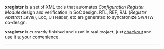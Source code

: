 **xregister** is a set of XML tools that automates _Configuration Register Module_ design and verification in SoC design. RTL, REF, RAL (_Register Abstract Level_), Doc, C Header, etc are generated to synchronize SW/HW co-design.

**xregister** is currently finished and used in real project, just [checkout](http://code.google.com/p/xregister/source/checkout) and use it at your convenience.


---
